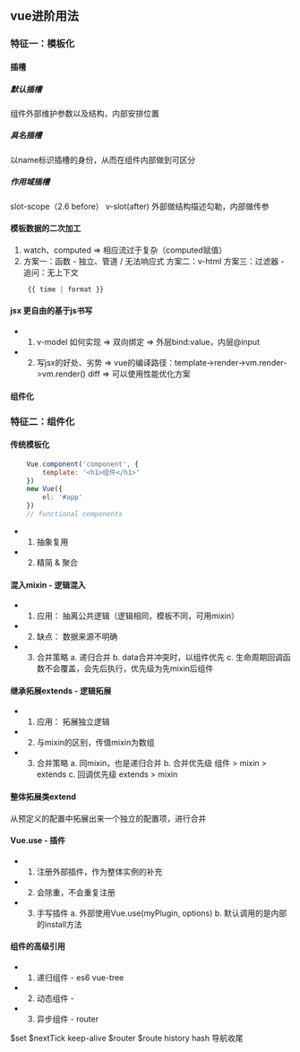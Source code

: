 ## vue进阶用法
### 特征一：模板化
#### 插槽
##### 默认插槽
组件外部维护参数以及结构，内部安排位置

##### 具名插槽
以name标识插槽的身份，从而在组件内部做到可区分

##### 作用域插槽
slot-scope（2.6 before）
v-slot(after)
外部做结构描述勾勒，内部做传参

#### 模板数据的二次加工
1. watch、computed => 相应流过于复杂（computed赋值）
2. 方案一：函数 - 独立、管道 / 无法响应式
   方案二：v-html 
   方案三：过滤器 - 追问：无上下文
   ```js
    {{ time | format }}
   ```

#### jsx 更自由的基于js书写
* 1. v-model 如何实现 => 双向绑定 => 外层bind:value，内层@input
* 2. 写jsx的好处、劣势 => vue的编译路径：template->render->vm.render->vm.render() diff => 可以使用性能优化方案

#### 组件化

### 特征二：组件化
#### 传统模板化
```js
    Vue.component('component', {
        template: '<h1>组件</h1>'
    })
    new Vue({
        el: '#app'
    })
    // functional components
```
* 1. 抽象复用
* 2. 精简 & 聚合

#### 混入mixin - 逻辑混入
* 1. 应用： 抽离公共逻辑（逻辑相同，模板不同，可用mixin）
* 2. 缺点： 数据来源不明确
* 3. 合并策略
      a. 递归合并
      b. data合并冲突时，以组件优先
      c. 生命周期回调函数不会覆盖，会先后执行，优先级为先mixin后组件

#### 继承拓展extends - 逻辑拓展
* 1. 应用： 拓展独立逻辑
* 2. 与mixin的区别，传值mixin为数组
* 3. 合并策略
      a. 同mixin，也是递归合并
      b. 合并优先级 组件 > mixin > extends
      c. 回调优先级 extends > mixin

#### 整体拓展类extend
从预定义的配置中拓展出来一个独立的配置项，进行合并

#### Vue.use - 插件
* 1. 注册外部插件，作为整体实例的补充
* 2. 会除重，不会重复注册
* 3. 手写插件
      a. 外部使用Vue.use(myPlugin, options)
      b. 默认调用的是内部的install方法

#### 组件的高级引用
* 1. 递归组件 - es6 vue-tree
* 2. 动态组件 - <component :is='name'></component>
* 3. 异步组件 - router

$set $nextTick keep-alive
$router $route history hash 导航收尾

